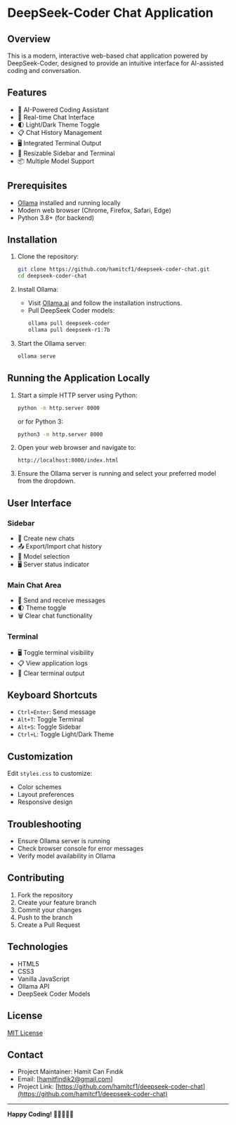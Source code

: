 # DeepSeek-Coder Chat Application

## Overview

This is a modern, interactive web-based chat application powered by DeepSeek-Coder, designed to provide an intuitive interface for AI-assisted coding and conversation.


## Features

- 🤖 AI-Powered Coding Assistant
- 💬 Real-time Chat Interface
- 🌓 Light/Dark Theme Toggle
- 📋 Chat History Management
- 🖥️ Integrated Terminal Output
- 🔀 Resizable Sidebar and Terminal
- 📦 Multiple Model Support

## Prerequisites

- [Ollama](https://ollama.ai/) installed and running locally
- Modern web browser (Chrome, Firefox, Safari, Edge)
- Python 3.8+ (for backend)

## Installation

1. Clone the repository:
   ```bash
   git clone https://github.com/hamitcf1/deepseek-coder-chat.git
   cd deepseek-coder-chat
   ```

2. Install Ollama:
   - Visit [Ollama.ai](https://ollama.ai/) and follow the installation instructions.
   - Pull DeepSeek Coder models:
     ```bash
     ollama pull deepseek-coder
     ollama pull deepseek-r1:7b
     ```

3. Start the Ollama server:
   ```bash
   ollama serve
   ```

## Running the Application Locally

1. Start a simple HTTP server using Python:
   ```bash
   python -m http.server 8000
   ```
   or for Python 3:
   ```bash
   python3 -m http.server 8000
   ```

2. Open your web browser and navigate to:
   ```
   http://localhost:8000/index.html
   ```

3. Ensure the Ollama server is running and select your preferred model from the dropdown.

## User Interface

### Sidebar
- 📝 Create new chats
- 📤 Export/Import chat history
- 🔄 Model selection
- 🖥️ Server status indicator

### Main Chat Area
- 💬 Send and receive messages
- 🌓 Theme toggle
- 🗑️ Clear chat functionality

### Terminal
- 🖥️ Toggle terminal visibility
- 📋 View application logs
- 🧹 Clear terminal output

## Keyboard Shortcuts

- `Ctrl+Enter`: Send message
- `Alt+T`: Toggle Terminal
- `Alt+S`: Toggle Sidebar
- `Ctrl+L`: Toggle Light/Dark Theme

## Customization

Edit `styles.css` to customize:
- Color schemes
- Layout preferences
- Responsive design

## Troubleshooting

- Ensure Ollama server is running
- Check browser console for error messages
- Verify model availability in Ollama

## Contributing

1. Fork the repository
2. Create your feature branch
3. Commit your changes
4. Push to the branch
5. Create a Pull Request

## Technologies

- HTML5
- CSS3
- Vanilla JavaScript
- Ollama API
- DeepSeek Coder Models

## License

[MIT License](LICENSE)

## Contact

- Project Maintainer: Hamit Can Fındık
- Email: [hamitfindik2@gmail.com]
- Project Link: [https://github.com/hamitcf1/deepseek-coder-chat](https://github.com/hamitcf1/deepseek-coder-chat)

---

**Happy Coding! 🚀👩‍💻👨‍💻**
